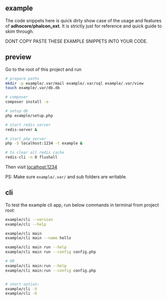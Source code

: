 ## example

The code snippets here is quick dirty show case of the usage and features of **adhocore/phalcon_ext**. It is strictly just for reference and quick guide to skim through.

DONT COPY PASTE THESE EXAMPLE SNIPPETS INTO YOUR CODE.

## preview

Go to the root of this project and run

```sh
# prepare paths
mkdir -p example/.var/mail example/.var/sql example/.var/view
touch example/.var/db.db

# composer
composer install -o

# setup db
php example/setup.php

# start redis server
redis-server &

# start php server
php -S localhost:1234 -t example &

# to clear all redis cache
redis-cli -n 0 flushall
```

Then visit [localhost:1234](http://localhost:1234)

PS: Make sure `example/.var/` and sub folders are writable.

## cli

To test the example cli app, run below commands in terminal from project root:

```sh
example/cli --version
example/cli --help

example/cli main
example/cli main --name hello

example/cli main run --help
example/cli main run --config config.php

# OR
example/cli main:run --help
example/cli main:run --config config.php


# short option:
example/cli -V
example/cli -h
```
